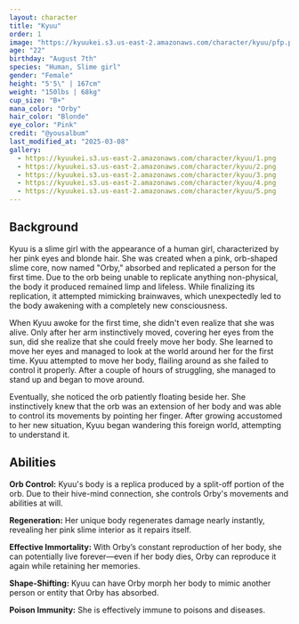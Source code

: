 ```yaml
---
layout: character
title: "Kyuu"
order: 1
image: "https://kyuukei.s3.us-east-2.amazonaws.com/character/kyuu/pfp.png"
age: "22"
birthday: "August 7th"
species: "Human, Slime girl"
gender: "Female"
height: "5'5\" | 167cm"
weight: "150lbs | 68kg"
cup_size: "B+"
mana_color: "Orby"
hair_color: "Blonde"
eye_color: "Pink"
credit: "@yousalbum"
last_modified_at: "2025-03-08"
gallery:
  - https://kyuukei.s3.us-east-2.amazonaws.com/character/kyuu/1.png
  - https://kyuukei.s3.us-east-2.amazonaws.com/character/kyuu/2.png
  - https://kyuukei.s3.us-east-2.amazonaws.com/character/kyuu/3.png
  - https://kyuukei.s3.us-east-2.amazonaws.com/character/kyuu/4.png
  - https://kyuukei.s3.us-east-2.amazonaws.com/character/kyuu/5.png
---
```


## Background

Kyuu is a slime girl with the appearance of a human girl, characterized by her pink eyes and blonde hair. She was created when a pink, orb-shaped slime core, now named "Orby," absorbed and replicated a person for the first time. Due to the orb being unable to replicate anything non-physical, the body it produced remained limp and lifeless. While finalizing its replication, it attempted mimicking brainwaves, which unexpectedly led to the body awakening with a completely new consciousness.

When Kyuu awoke for the first time, she didn't even realize that she was alive. Only after her arm instinctively moved, covering her eyes from the sun, did she realize that she could freely move her body. She learned to move her eyes and managed to look at the world around her for the first time. Kyuu attempted to move her body, flailing around as she failed to control it properly. After a couple of hours of struggling, she managed to stand up and began to move around.

Eventually, she noticed the orb patiently floating beside her. She instinctively knew that the orb was an extension of her body and was able to control its movements by pointing her finger. After growing accustomed to her new situation, Kyuu began wandering this foreign world, attempting to understand it.

## Abilities

**Orb Control:** Kyuu's body is a replica produced by a split-off portion of the orb. Due to their hive-mind connection, she controls Orby's movements and abilities at will.

**Regeneration:** Her unique body regenerates damage nearly instantly, revealing her pink slime interior as it repairs itself.

**Effective Immortality:** With Orby’s constant reproduction of her body, she can potentially live forever—even if her body dies, Orby can reproduce it again while retaining her memories.

**Shape-Shifting:** Kyuu can have Orby morph her body to mimic another person or entity that Orby has absorbed.

**Poison Immunity:** She is effectively immune to poisons and diseases.
